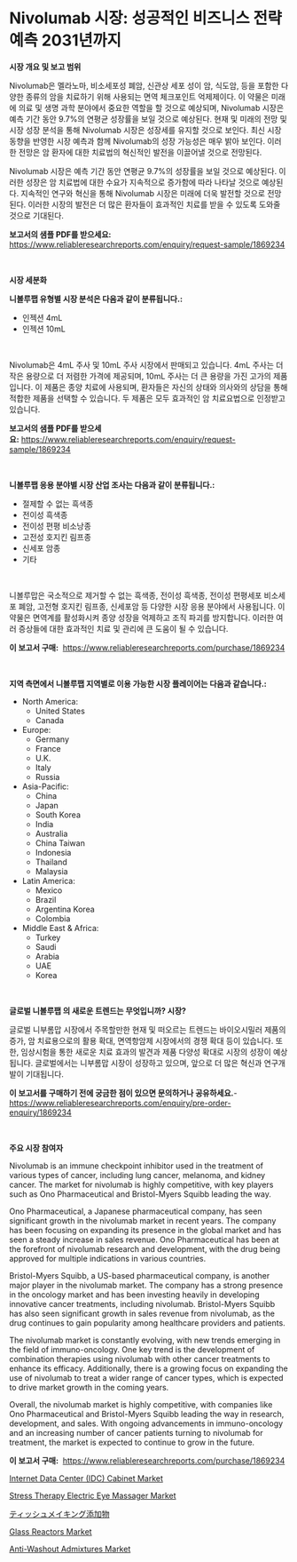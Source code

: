 <p><h1>Nivolumab 시장: 성공적인 비즈니스 전략 예측 2031년까지</h1></p><p><strong>시장 개요 및 보고 범위</strong></p>
<p><p>Nivolumab은 멜라노마, 비소세포성 폐암, 신관상 세포 성이 암, 식도암, 등을 포함한 다양한 종류의 암을 치료하기 위해 사용되는 면역 체크포인트 억제제이다. 이 약물은 미래에 의료 및 생명 과학 분야에서 중요한 역할을 할 것으로 예상되며, Nivolumab 시장은 예측 기간 동안 9.7%의 연평균 성장률을 보일 것으로 예상된다. 현재 및 미래의 전망 및 시장 성장 분석을 통해 Nivolumab 시장은 성장세를 유지할 것으로 보인다. 최신 시장 동향을 반영한 시장 예측과 함께 Nivolumab의 성장 가능성은 매우 밝아 보인다. 이러한 전망은 암 환자에 대한 치료법의 혁신적인 발전을 이끌어낼 것으로 전망된다.</p><p>Nivolumab 시장은 예측 기간 동안 연평균 9.7%의 성장률을 보일 것으로 예상된다. 이러한 성장은 암 치료법에 대한 수요가 지속적으로 증가함에 따라 나타날 것으로 예상된다. 지속적인 연구와 혁신을 통해 Nivolumab 시장은 미래에 더욱 발전할 것으로 전망된다. 이러한 시장의 발전은 더 많은 환자들이 효과적인 치료를 받을 수 있도록 도와줄 것으로 기대된다.</p></p>
<p><strong>보고서의 샘플 PDF를 받으세요:</strong> <a href="https://www.reliableresearchreports.com/enquiry/request-sample/1869234">https://www.reliableresearchreports.com/enquiry/request-sample/1869234</a></p>
<p>&nbsp;</p>
<p><strong>시장 세분화</strong></p>
<p><strong>니볼루팹 유형별 시장 분석은 다음과 같이 분류됩니다.:</strong></p>
<p><ul><li>인젝션 4mL</li><li>인젝션 10mL</li></ul></p>
<p>&nbsp;</p>
<p><p>Nivolumab은 4mL 주사 및 10mL 주사 시장에서 판매되고 있습니다. 4mL 주사는 더 작은 용량으로 더 저렴한 가격에 제공되며, 10mL 주사는 더 큰 용량을 가진 고가의 제품입니다. 이 제품은 종양 치료에 사용되며, 환자들은 자신의 상태와 의사와의 상담을 통해 적합한 제품을 선택할 수 있습니다. 두 제품은 모두 효과적인 암 치료요법으로 인정받고 있습니다.</p></p>
<p><strong>보고서의 샘플 PDF를 받으세요:</strong>&nbsp;<a href="https://www.reliableresearchreports.com/enquiry/request-sample/1869234">https://www.reliableresearchreports.com/enquiry/request-sample/1869234</a></p>
<p>&nbsp;</p>
<p><strong> 니볼루팹 응용 분야별 시장 산업 조사는 다음과 같이 분류됩니다.:</strong></p>
<p><ul><li>절제할 수 없는 흑색종</li><li>전이성 흑색종</li><li>전이성 편평 비소낭종</li><li>고전성 호지킨 림프종</li><li>신세포 암종</li><li>기타</li></ul></p>
<p>&nbsp;</p>
<p><p>니볼루맙은 국소적으로 제거할 수 없는 흑색종, 전이성 흑색종, 전이성 편평세포 비소세포 폐암, 고전형 호지킨 림프종, 신세포암 등 다양한 시장 응용 분야에서 사용됩니다. 이 약물은 면역계를 활성화시켜 종양 성장을 억제하고 조직 파괴를 방지합니다. 이러한 여러 증상들에 대한 효과적인 치료 및 관리에 큰 도움이 될 수 있습니다.</p></p>
<p><strong>이 보고서 구매:</strong>&nbsp; <a href="https://www.reliableresearchreports.com/purchase/1869234">https://www.reliableresearchreports.com/purchase/1869234</a></p>
<p>&nbsp;</p>
<p><strong>지역 측면에서 니볼루팹 지역별로 이용 가능한 시장 플레이어는 다음과 같습니다.:</strong></p>
<p><ul>
    <li>
        North America:
        <ul>
            <li>United States</li>
            <li>Canada</li>
        </ul>
    </li>
    <li>
        Europe:
        <ul>
            <li>Germany</li>
            <li>France</li>
            <li>U.K.</li>
            <li>Italy</li>
            <li>Russia</li>
        </ul>
    </li>
    <li>
        Asia-Pacific:
        <ul>
            <li>China</li>
            <li>Japan</li>
            <li>South Korea</li>
            <li>India</li>
            <li>Australia</li>
            <li>China Taiwan</li>
            <li>Indonesia</li>
            <li>Thailand</li>
            <li>Malaysia</li>
        </ul>
    </li>
    <li>
        Latin America:
        <ul>
            <li>Mexico</li>
            <li>Brazil</li>
            <li>Argentina Korea</li>
            <li>Colombia</li>
        </ul>
    </li>
    <li>
        Middle East & Africa:
        <ul>
            <li>Turkey</li>
            <li>Saudi</li>
            <li>Arabia</li>
            <li>UAE</li>
            <li>Korea</li>
        </ul>
    </li>
    </ul></p>
<p>&nbsp;</p>
<p><strong>글로벌 니볼루팹 의 새로운 트렌드는 무엇입니까? 시장?</strong></p>
<p><p>글로벌 니부롬맙 시장에서 주목할만한 현재 및 떠오르는 트렌드는 바이오시밀러 제품의 증가, 암 치료용으로의 활용 확대, 면역항암제 시장에서의 경쟁 확대 등이 있습니다. 또한, 임상시험을 통한 새로운 치료 효과의 발견과 제품 다양성 확대로 시장의 성장이 예상됩니다. 글로벌에서는 니부롬맙 시장이 성장하고 있으며, 앞으로 더 많은 혁신과 연구개발이 기대됩니다.</p></p>
<p><strong>이 보고서를 구매하기 전에 궁금한 점이 있으면 문의하거나 공유하세요.</strong>- <a href="https://www.reliableresearchreports.com/enquiry/pre-order-enquiry/1869234">https://www.reliableresearchreports.com/enquiry/pre-order-enquiry/1869234</a></p>
<p>&nbsp;</p>
<p><strong>주요 시장 참여자</strong></p>
<p><p>Nivolumab is an immune checkpoint inhibitor used in the treatment of various types of cancer, including lung cancer, melanoma, and kidney cancer. The market for nivolumab is highly competitive, with key players such as Ono Pharmaceutical and Bristol-Myers Squibb leading the way.</p><p>Ono Pharmaceutical, a Japanese pharmaceutical company, has seen significant growth in the nivolumab market in recent years. The company has been focusing on expanding its presence in the global market and has seen a steady increase in sales revenue. Ono Pharmaceutical has been at the forefront of nivolumab research and development, with the drug being approved for multiple indications in various countries.</p><p>Bristol-Myers Squibb, a US-based pharmaceutical company, is another major player in the nivolumab market. The company has a strong presence in the oncology market and has been investing heavily in developing innovative cancer treatments, including nivolumab. Bristol-Myers Squibb has also seen significant growth in sales revenue from nivolumab, as the drug continues to gain popularity among healthcare providers and patients.</p><p>The nivolumab market is constantly evolving, with new trends emerging in the field of immuno-oncology. One key trend is the development of combination therapies using nivolumab with other cancer treatments to enhance its efficacy. Additionally, there is a growing focus on expanding the use of nivolumab to treat a wider range of cancer types, which is expected to drive market growth in the coming years.</p><p>Overall, the nivolumab market is highly competitive, with companies like Ono Pharmaceutical and Bristol-Myers Squibb leading the way in research, development, and sales. With ongoing advancements in immuno-oncology and an increasing number of cancer patients turning to nivolumab for treatment, the market is expected to continue to grow in the future.</p></p>
<p><strong>이 보고서 구매:</strong>&nbsp;&nbsp;<a href="https://www.reliableresearchreports.com/purchase/1869234">https://www.reliableresearchreports.com/purchase/1869234</a></p>
<p><p><a href="https://issuu.com/reportprime-2/docs/internet-data-center-idc-cabinet-market-size-2030.">Internet Data Center (IDC) Cabinet Market</a></p><p><a href="https://github.com/mabutironaldo/Market-Research-Report-List-3/blob/main/stress-therapy-electric-eye-massager-market.md">Stress Therapy Electric Eye Massager Market</a></p><p><a href="https://github.com/ihabdkwlxs948/Market-Research-Report-List-1/blob/main/81886573616.md">ティッシュメイキング添加物</a></p><p><a href="https://view.publitas.com/reportprime-1/glass-reactors-market-research-report-reveals-the-latest-trends-and-opportunities-of-this-market-for-period-from-2024-2031/">Glass Reactors Market</a></p><p><a href="https://issuu.com/reportprime-2/docs/anti-washout-admixtures-market-size-2030.pptx">​Anti-Washout Admixtures Market</a></p></p>
